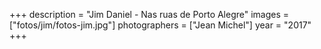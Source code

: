 +++
description = "Jim Daniel - Nas ruas de Porto Alegre"
images = ["fotos/jim/fotos-jim.jpg"]
photographers = ["Jean Michel"]
year = "2017"
+++
